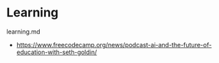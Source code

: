 # Learning

learning.md

*   https://www.freecodecamp.org/news/podcast-ai-and-the-future-of-education-with-seth-goldin/


